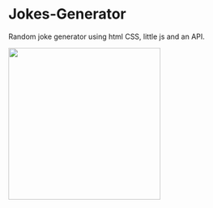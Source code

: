 # Jokes-Generator
Random joke generator using html CSS, little js and an API.

<img src="https://i.postimg.cc/9QMKrZy0/app.png" height="300" />